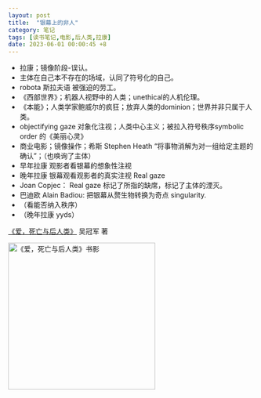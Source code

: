 ```yaml
---
layout: post
title:  "银幕上的非人"
category: 笔记
tags: [读书笔记,电影,后人类,拉康]
date: 2023-06-01 00:00:45 +8
---
```

- 拉康；镜像阶段-误认。
- 主体在自己本不存在的场域，认同了符号化的自己。
- robota 斯拉夫语 被强迫的劳工。
- 《西部世界》；机器人视野中的人类；unethical的人机伦理。
- 《本能》；人类学家鲍威尔的疯狂；放弃人类的dominion；世界并非只属于人类。
- objectifying gaze 对象化注视；人类中心主义；被拉入符号秩序symbolic order 的《美丽心灵》
- 商业电影；镜像操作；希斯 Stephen Heath “将事物消解为对一组给定主题的确认”；（也唤询了主体）
- 早年拉康 观影者看银幕的想象性注视
- 晚年拉康 银幕观看观影者的真实注视 Real gaze
- Joan Copjec： Real gaze 标记了所指的缺席，标记了主体的湮灭。
- 巴迪欧 Alain Badiou: 把银幕从赘生物转换为奇点 singularity.
- （看能否纳入秩序）
- （晚年拉康 yyds）

[《爱，死亡与后人类》](https://book.douban.com/subject/34858181/) 吴冠军 著

<image src="https://img2.doubanio.com/view/subject/l/public/s33533891.jpg" alt="《爱，死亡与后人类》书影" width="300">
